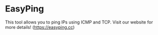 # EasyPing
This tool allows you to ping IPs using ICMP and TCP. Visit our website for more details!  (https://easyping.cc)
